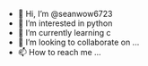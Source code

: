 - 👋 Hi, I’m @seanwow6723
- 👀 I’m interested in python
- 🌱 I’m currently learning c
- 💞️ I’m looking to collaborate on ...
- 📫 How to reach me ...

<!---
seanwow6723/seanwow6723 is a ✨ special ✨ repository because its `README.md` (this file) appears on your GitHub profile.
You can click the Preview link to take a look at your changes.
--->
